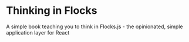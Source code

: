 Thinking in Flocks
==================

A simple book teaching you to think in Flocks.js - the opinionated, simple application layer for React
